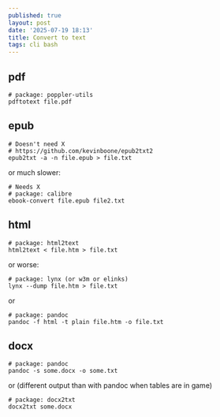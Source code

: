 ```yaml
---
published: true
layout: post
date: '2025-07-19 18:13'
title: Convert to text
tags: cli bash 
---
```

## pdf

    # package: poppler-utils
    pdftotext file.pdf

## epub

    # Doesn't need X
    # https://github.com/kevinboone/epub2txt2
    epub2txt -a -n file.epub > file.txt

or much slower:

    # Needs X
    # package: calibre
    ebook-convert file.epub file2.txt


## html

    # package: html2text
    html2text < file.htm > file.txt

or worse:

    # package: lynx (or w3m or elinks)
    lynx --dump file.htm > file.txt

or

    # package: pandoc
    pandoc -f html -t plain file.htm -o file.txt

## docx

    # package: pandoc
    pandoc -s some.docx -o some.txt

or (different output than with pandoc when tables are in game)

    # package: docx2txt
    docx2txt some.docx
